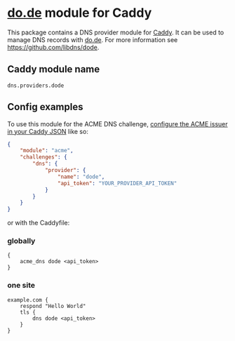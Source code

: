 [do.de](https://www.do.de) module for Caddy
===========================

This package contains a DNS provider module for [Caddy](https://github.com/caddyserver/caddy). It can be used to manage DNS records with [do.de](https://www.do.de). For more information see https://github.com/libdns/dode.

## Caddy module name

```
dns.providers.dode
```

## Config examples

To use this module for the ACME DNS challenge, [configure the ACME issuer in your Caddy JSON](https://caddyserver.com/docs/json/apps/tls/automation/policies/issuer/acme/) like so:

```json
{
	"module": "acme",
	"challenges": {
		"dns": {
			"provider": {
				"name": "dode",
				"api_token": "YOUR_PROVIDER_API_TOKEN"
			}
		}
	}
}
```

or with the Caddyfile:

### globally
```
{
	acme_dns dode <api_token>
}
```

### one site
```
example.com {
	respond "Hello World"
	tls {
		dns dode <api_token>
	}
}
```
